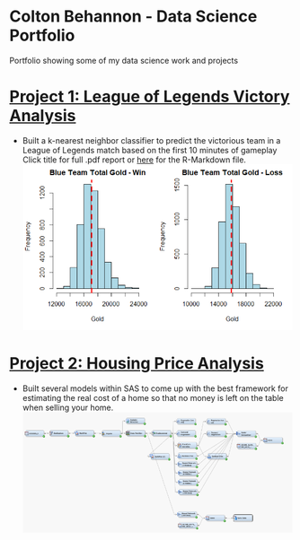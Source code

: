 # Colton Behannon - Data Science Portfolio
Portfolio showing some of my data science work and projects

# [Project 1: League of Legends Victory Analysis](https://github.com/coltonbehannon/LOL-Victory-Analysis/blob/main/LeagueofLegends_Victory_Analysis.pdf)
* Built a k-nearest neighbor classifier to predict the victorious team in a League of Legends match based on the first 10 minutes of gameplay
Click title for full .pdf report or [here](https://github.com/coltonbehannon/LOL-Victory-Analysis/blob/main/LeagueOfLegends_VictoryPredictions.Rmd) for the R-Markdown file.
![](images/LOL_BlueTeamGold.png)

# [Project 2: Housing Price Analysis](https://github.com/coltonbehannon/Housing-Price-Analysis-SAS/blob/main/Housing%20Price%20Analysis.pdf)
* Built several models within SAS to come up with the best framework for estimating the real cost of a home so that no money is left on the table when selling your home.
![](images/SAS_Links.png)
